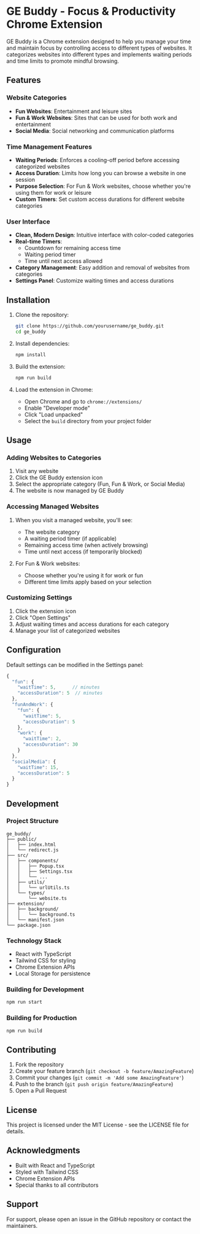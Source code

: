# GE Buddy - Focus & Productivity Chrome Extension

GE Buddy is a Chrome extension designed to help you manage your time and maintain focus by controlling access to different types of websites. It categorizes websites into different types and implements waiting periods and time limits to promote mindful browsing.

## Features

### Website Categories
- **Fun Websites**: Entertainment and leisure sites
- **Fun & Work Websites**: Sites that can be used for both work and entertainment
- **Social Media**: Social networking and communication platforms

### Time Management Features
- **Waiting Periods**: Enforces a cooling-off period before accessing categorized websites
- **Access Duration**: Limits how long you can browse a website in one session
- **Purpose Selection**: For Fun & Work websites, choose whether you're using them for work or leisure
- **Custom Timers**: Set custom access durations for different website categories

### User Interface
- **Clean, Modern Design**: Intuitive interface with color-coded categories
- **Real-time Timers**: 
  - Countdown for remaining access time
  - Waiting period timer
  - Time until next access allowed
- **Category Management**: Easy addition and removal of websites from categories
- **Settings Panel**: Customize waiting times and access durations

## Installation

1. Clone the repository:
   ```bash
   git clone https://github.com/yourusername/ge_buddy.git
   cd ge_buddy
   ```

2. Install dependencies:
   ```bash
   npm install
   ```

3. Build the extension:
   ```bash
   npm run build
   ```

4. Load the extension in Chrome:
   - Open Chrome and go to `chrome://extensions/`
   - Enable "Developer mode"
   - Click "Load unpacked"
   - Select the `build` directory from your project folder

## Usage

### Adding Websites to Categories
1. Visit any website
2. Click the GE Buddy extension icon
3. Select the appropriate category (Fun, Fun & Work, or Social Media)
4. The website is now managed by GE Buddy

### Accessing Managed Websites
1. When you visit a managed website, you'll see:
   - The website category
   - A waiting period timer (if applicable)
   - Remaining access time (when actively browsing)
   - Time until next access (if temporarily blocked)

2. For Fun & Work websites:
   - Choose whether you're using it for work or fun
   - Different time limits apply based on your selection

### Customizing Settings
1. Click the extension icon
2. Click "Open Settings"
3. Adjust waiting times and access durations for each category
4. Manage your list of categorized websites

## Configuration

Default settings can be modified in the Settings panel:

```javascript
{
  "fun": {
    "waitTime": 5,      // minutes
    "accessDuration": 5  // minutes
  },
  "funAndWork": {
    "fun": {
      "waitTime": 5,
      "accessDuration": 5
    },
    "work": {
      "waitTime": 2,
      "accessDuration": 30
    }
  },
  "socialMedia": {
    "waitTime": 15,
    "accessDuration": 5
  }
}
```

## Development

### Project Structure
```
ge_buddy/
├── public/
│   ├── index.html
│   └── redirect.js
├── src/
│   ├── components/
│   │   ├── Popup.tsx
│   │   ├── Settings.tsx
│   │   └── ...
│   ├── utils/
│   │   └── urlUtils.ts
│   └── types/
│       └── website.ts
├── extension/
│   ├── background/
│   │   └── background.ts
│   └── manifest.json
└── package.json
```

### Technology Stack
- React with TypeScript
- Tailwind CSS for styling
- Chrome Extension APIs
- Local Storage for persistence

### Building for Development
```bash
npm run start
```

### Building for Production
```bash
npm run build
```

## Contributing

1. Fork the repository
2. Create your feature branch (`git checkout -b feature/AmazingFeature`)
3. Commit your changes (`git commit -m 'Add some AmazingFeature'`)
4. Push to the branch (`git push origin feature/AmazingFeature`)
5. Open a Pull Request

## License

This project is licensed under the MIT License - see the LICENSE file for details.

## Acknowledgments

- Built with React and TypeScript
- Styled with Tailwind CSS
- Chrome Extension APIs
- Special thanks to all contributors

## Support

For support, please open an issue in the GitHub repository or contact the maintainers. 